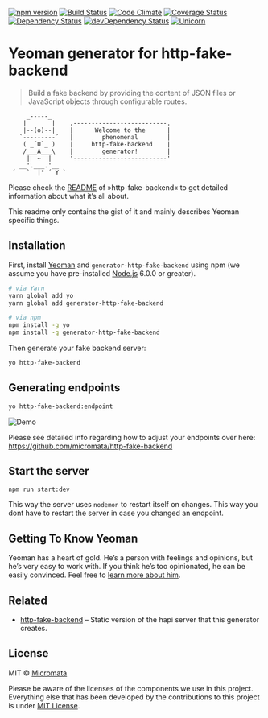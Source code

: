 [![npm version](https://badge.fury.io/js/generator-http-fake-backend.svg)](http://badge.fury.io/js/generator-http-fake-backend)
[![Build Status](https://travis-ci.org/micromata/generator-http-fake-backend.svg?branch=master)](https://travis-ci.org/micromata/generator-http-fake-backend)
[![Code Climate](https://codeclimate.com/github/micromata/generator-http-fake-backend/badges/gpa.svg)](https://codeclimate.com/github/micromata/generator-http-fake-backend)
[![Coverage Status](https://coveralls.io/repos/github/micromata/generator-http-fake-backend/badge.svg?branch=master)](https://coveralls.io/github/micromata/generator-http-fake-backend?branch=master)
[![Dependency Status](https://david-dm.org/micromata/generator-http-fake-backend.svg)](https://david-dm.org/micromata/generator-http-fake-backend)
[![devDependency Status](https://david-dm.org/micromata/generator-http-fake-backend/dev-status.svg?theme=shields.io)](https://david-dm.org/micromata/generator-http-fake-backend#info=devDependencies)
[![Unicorn](https://img.shields.io/badge/unicorn-approved-ff69b4.svg?style=flat)](https://www.youtube.com/watch?v=qRC4Vk6kisY) 

# Yeoman generator for http-fake-backend

> Build a fake backend by providing the content of JSON files or JavaScript objects through configurable routes.

```
     _-----_
    |       |    .--------------------------.
    |--(o)--|    |      Welcome to the      |
   `---------´   |        phenomenal        |
    ( _´U`_ )    |     http-fake-backend    |
    /___A___\    |        generator!        |
     |  ~  |     '--------------------------'
   __'.___.'__   
 ´   `  |° ´ Y ` 
```

Please check the [README](https://github.com/micromata/http-fake-backend) of »http-fake-backend« to get detailed information about what it’s all about.

This readme only contains the gist of it and mainly describes Yeoman specific things.

## Installation

First, install [Yeoman](http://yeoman.io) and `generator-http-fake-backend` using npm (we assume you have pre-installed [Node.js](https://nodejs.org/) 6.0.0 or greater).

```bash
# via Yarn
yarn global add yo
yarn global add generator-http-fake-backend

# via npm
npm install -g yo
npm install -g generator-http-fake-backend
```

Then generate your fake backend server:

```bash
yo http-fake-backend
```

## Generating endpoints

```bash
yo http-fake-backend:endpoint
```

![Demo](https://cloud.githubusercontent.com/assets/441011/19894056/ce7c4ece-a04b-11e6-9cc0-a30429d98b6f.gif)

Please see detailed info regarding how to adjust your endpoints over here: 
<https://github.com/micromata/http-fake-backend>

## Start the server

```
npm run start:dev
```

This way the server uses `nodemon` to restart itself on changes. 
This way you dont have to restart the server in case you changed an endpoint.

## Getting To Know Yeoman

Yeoman has a heart of gold. He’s a person with feelings and opinions, but he’s very easy to work with. If you think he’s too opinionated, he can be easily convinced. Feel free to [learn more about him](http://yeoman.io/).

## Related

* [http-fake-backend](https://github.com/micromata/http-fake-backend) – Static version of the hapi server that this generator creates.

## License

MIT © [Micromata](www.micromata.de)

Please be aware of the licenses of the components we use in this project.
Everything else that has been developed by the contributions to this project is under [MIT License](LICENSE).
